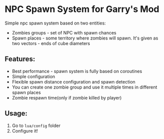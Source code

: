 # NPC Spawn System for Garry's Mod

Simple npc spawn system based on two entities: 
- Zombies groups - set of NPC with spawn chances
- Spawn places - some territory where zombies will spawn. It's given as two vectors - ends of cube diameters 

## Features: 

- Best performance - spawn system is fully based on coroutines 
- Simple configuration
- Flexible spawn distance configuration and spawn detection
- You can create one zombie group and use it multiple times in different spawn places
- Zombie respawn time(only if zombie killed by player)

## Usage:

1. Go to `lua/config` folder
2. Configure it!

